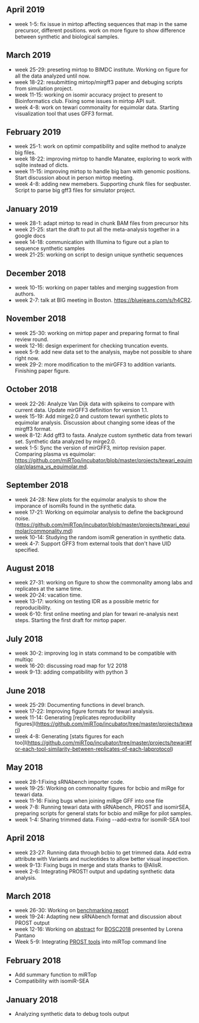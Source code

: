 ## April 2019

* week 1-5: fix issue in mirtop affecting sequences that map in the same precursor, different positions. work on more figure to show difference between synthetic and biological samples.

## March 2019

* week 25-29: preseting mirtop to BIMDC institute. Working on figure for all the data analyzed until now.
* week 18-22: resubmitting mirtop/mirgff3 paper and debuging scripts from simulation project.
* week 11-15: working on isomir accuracy project to present to Bioinformatics club. Fixing some issues in mirtop API suit.
* week 4-8: work on tewari commonality for equimolar data. Starting visualization tool that uses GFF3 format.

## February 2019

* week 25-1: work on optimir compatibility and sqlite method to analyze big files.
* week 18-22: improving mirtop to handle Manatee, exploring to work with sqlite instead of dicts.
* week 11-15: improving mirtop to handle big bam with genomic positions. Start discussion about in person mirtop meeting.
* week 4-8: adding new memebers. Supporting chunk files for seqbuster. Script to parse big gff3 files for simulator project.

## January 2019

* week 28-1: adapt mirtop to read in chunk BAM files from precursor hits
* week 21-25: start the draft to put all the meta-analysis together in a google docs
* week 14-18: communication with Illumina to figure out a plan to sequence synthetic samples
* week 21-25: working on script to design unique synthetic sequences

## December 2018

* week 10-15: working on paper tables and merging suggestion from authors.
* week 2-7: talk at BIG meeting in Boston. https://bluejeans.com/s/h4CR2.

## November 2018

* week 25-30: working on mirtop paper and preparing format to final review round. 
* week 12-16: design experiment for checking truncation events.
* week 5-9: add new data set to the analysis, maybe not possible to share right now.
* week 29-2: more modification to the mirGFF3 to addition variants. Finishing paper figure.

## October 2018

* week 22-26: Analyze Van Dijk data with spikeins to compare with current data. Update mirGFF3 definition for version 1.1.
* week 15-19: Add mirge2.0 and custom tewari synthetic plots to equimolar analysis. Discussion about changing some ideas of the mirgff3 format.
* week 8-12: Add gff3 to fasta. Analyze custom synthetic data from tewari set. Synthetic data analyzed by mirge2.0.
* week 1-5: Sync the version of mirGFF3, mirtop revision paper. Comparing plasma vs equimolar: https://github.com/miRTop/incubator/blob/master/projects/tewari_equimolar/plasma_vs_equimolar.md.

## September 2018

* week 24-28: New plots for the equimolar analysis to show the imporance of isomiRs found in the synthetic data.
* week 17-21: Working on equimolar analysis to define the background noise. (https://github.com/miRTop/incubator/blob/master/projects/tewari_equimolar/commonality.md)
* week 10-14: Studying the random isomiR generation in synthetic data.
* week 4-7: Support GFF3 from external tools that don't have UID specified.

## August 2018

* week 27-31: working on figure to show the commonality among labs and replicates at the same time.
* week 20-24: vacation time.
* week 13-17: working on testing IDR as a possible metric for reproducibility.
* week 6-10: first online meeting and plan for tewari re-analysis next steps. Starting the first draft for mirtop paper.

## July 2018

* week 30-2: improving log in stats command to be compatible with multiqc
* week 16-20: discussing road map for 1/2 2018
* week 9-13: adding compatibility with python 3

## June 2018

* week 25-29: Documenting functions in devel branch.
* week 17-22: Improving figure formats for tewari analysis.
* week 11-14: Generating [replicates reproducibility figures]l(https://github.com/miRTop/incubator/tree/master/projects/tewari)
* week 4-8: Generating [stats figures for each too]l(https://github.com/miRTop/incubator/tree/master/projects/tewari#for-each-tool-similarity-between-replicates-of-each-labprotocol)

## May 2018

* week 28-1:Fixing sRNAbench importer code.
* week 19-25: Working on commonality figures for bcbio and miRge for tewari data.
* week 11-16: Fixing bugs when joining miRge GFF into one file
* week 7-8: Running tewari data with sRNAbench, PROST and isomirSEA, preparing scripts for general stats for bcbio and miRge for pilot samples.
* week 1-4: Sharing trimmed data. Fixing --add-extra for isomiR-SEA tool

## April 2018

* week 23-27: Running data through bcbio to get trimmed data. Add extra attribute with Variants and nucleotides to allow better visual inspection.
* week 9-13: Fixing bugs in merge and stats thanks to @AlisR.
* week 2-6: Integrating PROST! output and updating synthetic data analysis.

## March 2018

* week 26-30: Working on [benchmarking report](https://github.com/miRTop/incubator/tree/master/synthetic)
* week 19-24: Adapting new sRNAbench format and discussion about PROST output
* week 12-16: Working on [abstract](https://github.com/miRTop/miRTOP.github.io/blob/master/docs/bosc2018_lpantano.pdf) for [BOSC2018](https://gccbosc2018.sched.com) presented by Lorena Pantano
* Week 5-9: Integrating [PROST tools](https://github.com/uoregon-postlethwait/prost) into miRTop command line

## February 2018

* Add summary function to miRTop
* Compatibility with isomiR-SEA

## January 2018

* Analyzing synthetic data to debug tools output
